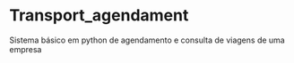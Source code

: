 # Transport_agendament
Sistema básico em python de agendamento e consulta de viagens de uma empresa

